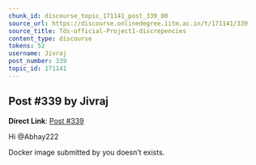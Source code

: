 ```yaml
---
chunk_id: discourse_topic_171141_post_339_00
source_url: https://discourse.onlinedegree.iitm.ac.in/t/171141/339
source_title: Tds-official-Project1-discrepencies
content_type: discourse
tokens: 52
username: Jivraj
post_number: 339
topic_id: 171141
---
```


## Post #339 by Jivraj

**Direct Link**: [Post #339](https://discourse.onlinedegree.iitm.ac.in/t/171141/339)

Hi @Abhay222

Docker image submitted by you doesn’t exists.
